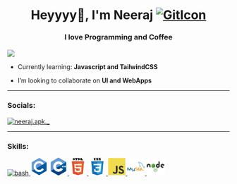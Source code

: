 
<h1 align="center">Heyyyy👋, I'm Neeraj  <a href="github.com/bojji3487"><img src="https://skillicons.dev/icons?i=github&perline=1" alt="GitIcon" /></a></h1>
<h3 align="center">I love Programming and Coffee</h3>
<img align="center" src="https://images-wixmp-ed30a86b8c4ca887773594c2.wixmp.com/f/3d079e1f-386b-4bd0-84fc-cce9913fbc0c/df4r3fj-f8dae000-4c4b-4838-8a30-b077466b89ef.jpg/v1/fill/w_1024,h_577,q_75,strp/brothers_in_arms_by_anatofinnstark_df4r3fj-fullview.jpg?token=eyJ0eXAiOiJKV1QiLCJhbGciOiJIUzI1NiJ9.eyJzdWIiOiJ1cm46YXBwOjdlMGQxODg5ODIyNjQzNzNhNWYwZDQxNWVhMGQyNmUwIiwiaXNzIjoidXJuOmFwcDo3ZTBkMTg4OTgyMjY0MzczYTVmMGQ0MTVlYTBkMjZlMCIsIm9iaiI6W1t7ImhlaWdodCI6Ijw9NTc3IiwicGF0aCI6IlwvZlwvM2QwNzllMWYtMzg2Yi00YmQwLTg0ZmMtY2NlOTkxM2ZiYzBjXC9kZjRyM2ZqLWY4ZGFlMDAwLTRjNGItNDgzOC04YTMwLWIwNzc0NjZiODllZi5qcGciLCJ3aWR0aCI6Ijw9MTAyNCJ9XV0sImF1ZCI6WyJ1cm46c2VydmljZTppbWFnZS5vcGVyYXRpb25zIl19.UPjD3lXFgFt1R5OswFt57lHvdzexbGNOzZxMgZT_Rik">

- Currently learning:
 **Javascript and TailwindCSS**

- I’m looking to collaborate on 
 **UI and WebApps**

<hr>

<h3 align="left">Socials:</h3><a href="https://instagram.com/neeraj.apk._" target="blank"><img align="center" src="https://raw.githubusercontent.com/rahuldkjain/github-profile-readme-generator/master/src/images/icons/Social/instagram.svg" alt="neeraj.apk._" height="30" width="40" /></a>
<hr>
<h3 align="left">Skills:</h3>
<p align="left"> <a href="https://www.gnu.org/software/bash/" target="_blank" rel="noreferrer"> <img src="https://www.vectorlogo.zone/logos/gnu_bash/gnu_bash-icon.svg" alt="bash" width="40" height="40"/> </a> <img src="https://raw.githubusercontent.com/devicons/devicon/master/icons/c/c-original.svg" alt="c" width="40" height="40"/> </a> <a href="https://www.w3schools.com/cpp/" target="_blank" rel="noreferrer"> <img src="https://raw.githubusercontent.com/devicons/devicon/master/icons/cplusplus/cplusplus-original.svg" alt="cplusplus" width="40" height="40"/> </a> <a href="https://www.w3.org/html/" target="_blank" rel="noreferrer"> <img src="https://raw.githubusercontent.com/devicons/devicon/master/icons/html5/html5-original-wordmark.svg" alt="html5" width="40" height="40"/> </a> <a href="https://www.w3schools.com/css/" target="_blank" rel="noreferrer"> <img src="https://raw.githubusercontent.com/devicons/devicon/master/icons/css3/css3-original-wordmark.svg" alt="css3" width="40" height="40"/> </a><a href="https://developer.mozilla.org/en-US/docs/Web/JavaScript" target="_blank" rel="noreferrer"> <img src="https://raw.githubusercontent.com/devicons/devicon/master/icons/javascript/javascript-original.svg" alt="javascript" width="40" height="40"/> </a> <a href="https://www.mysql.com/" target="_blank" rel="noreferrer"> <img src="https://raw.githubusercontent.com/devicons/devicon/master/icons/mysql/mysql-original-wordmark.svg" alt="mysql" width="40" height="40"/> </a> <a href="https://nodejs.org" target="_blank" rel="noreferrer"> <img src="https://raw.githubusercontent.com/devicons/devicon/master/icons/nodejs/nodejs-original-wordmark.svg" alt="nodejs" width="40" height="40"/> </a> 
<br>
